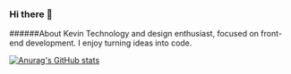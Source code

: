 ### Hi there 👋

######About Kevin
Technology and design enthusiast, focused on front-end development. I enjoy turning ideas into code.

[![Anurag's GitHub stats](https://github-readme-stats.vercel.app/api?username=kevincamussi)](https://github.com/anuraghazra/github-readme-stats)
